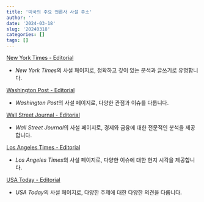 ```yaml
---
title: '미국의 주요 언론사 사설 주소'
author: ''
date: '2024-03-18'
slug: '20240318'
categories: []
tags: []
---
```


[New York Times - Editorial](https://www.nytimes.com/section/opinion/editorials)
- *New York Times*의 사설 페이지로, 정확하고 깊이 있는 분석과 글쓰기로 유명합니다.

[Washington Post - Editorial](https://www.washingtonpost.com/opinions/)
- *Washington Post*의 사설 페이지로, 다양한 관점과 이슈를 다룹니다.

[Wall Street Journal - Editorial](https://www.wsj.com/news/opinion/editorials)
- *Wall Street Journal*의 사설 페이지로, 경제와 금융에 대한 전문적인 분석을 제공합니다.

[Los Angeles Times - Editorial](https://www.latimes.com/opinion)
- *Los Angeles Times*의 사설 페이지로, 다양한 이슈에 대한 현지 시각을 제공합니다.

[USA Today - Editorial](https://www.usatoday.com/opinion/)
- *USA Today*의 사설 페이지로, 다양한 주제에 대한 다양한 의견을 다룹니다.
